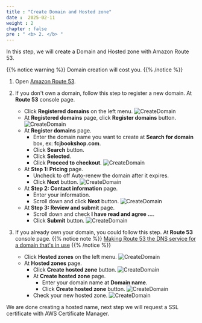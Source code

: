 ```yaml
---
title : "Create Domain and Hosted zone"
date :  2025-02-11 
weight : 2
chapter : false
pre : " <b> 2. </b> "
---
```

In this step, we will create a Domain and Hosted zone with Amazon Route 53.

{{% notice warning %}}
Domain creation will cost you.
{{% /notice %}}

1. Open [Amazon Route 53](https://us-east-1.console.aws.amazon.com/route53/home?region=us-east-1#).

2. If you don't own a domain, follow this step to register a new domain. At **Route 53** console page.
    - Click **Registered domains** on the left menu.
      ![CreateDomain](/images/temp/1/8.png?width=90pc)
    - At **Registered domains** page, click **Register domains** button.
      ![CreateDomain](/images/temp/1/9.png?width=90pc)
    - At **Register domains** page.
      - Enter the domain name you want to create at **Search for domain** box, ex: **fcjbookshop.com**.
      - Click **Search** button.
      - Click **Selected**.
      - Click **Proceed to checkout**.
        ![CreateDomain](/images/temp/1/10.png?width=90pc)
    - At **Step 1: Pricing** page.
      - Uncheck to off Auto-renew the domain after it expires.
      - Click **Next** button.
        ![CreateDomain](/images/temp/1/11.png?width=90pc)
    - At **Step 2: Contact information** page.
      - Enter your information.
      - Scroll down and click **Next** button.
        ![CreateDomain](/images/temp/1/12.png?width=90pc)
    - At **Step 3: Review and submit** page.
      - Scroll down and check **I have read and agree ...**.
      - Click **Submit** button.
        ![CreateDomain](/images/temp/1/13.png?width=90pc)

3. If you already own your domain, you could follow this step. At **Route 53** console page.
{{% notice note %}}
[Making Route 53 the DNS service for a domain that's in use](https://docs.aws.amazon.com/Route53/latest/DeveloperGuide/migrate-dns-domain-in-use.html)
{{% /notice %}}
    - Click **Hosted zones** on the left menu.
    ![CreateDomain](/images/temp/1/4.png?width=90pc)
    - At **Hosted zones** page.
      - Click **Create hosted zone** button.
        ![CreateDomain](/images/temp/1/5.png?width=90pc)
      - At **Create hosted zone** page.
        - Enter your domain name at **Domain name**.
        - Click **Create hosted zone** button.
          ![CreateDomain](/images/temp/1/6.png?width=90pc)
      - Check your new hosted zone.
        ![CreateDomain](/images/temp/1/7.png?width=90pc)

We are done creating a hosted name, next step we will request a SSL certificate with AWS Certificate Manager.
